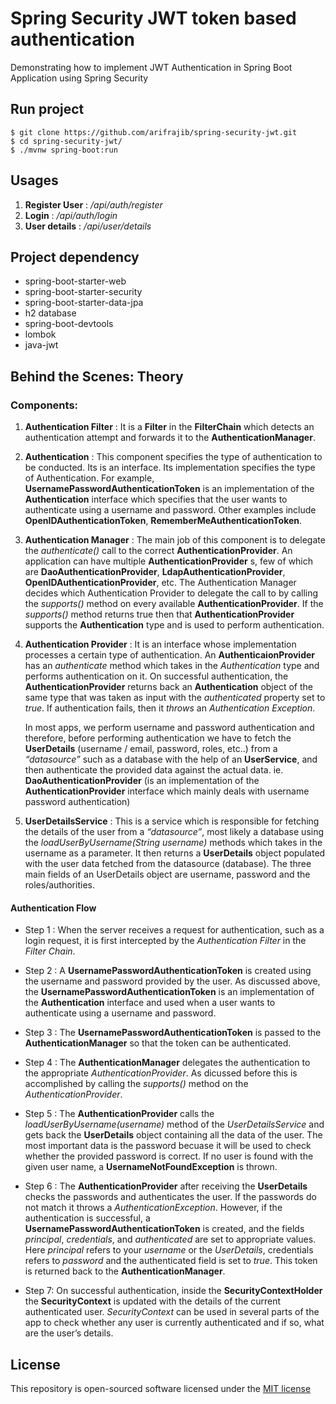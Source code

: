 Spring Security JWT token based authentication
=====================

Demonstrating how to implement JWT Authentication in Spring Boot Application using Spring Security  


## Run project

```
$ git clone https://github.com/arifrajib/spring-security-jwt.git
$ cd spring-security-jwt/
$ ./mvnw spring-boot:run
```

## Usages

1. **Register User** : */api/auth/register* 
2. **Login** : */api/auth/login*
3. **User details** : */api/user/details*


## Project dependency

* spring-boot-starter-web 
* spring-boot-starter-security 
* spring-boot-starter-data-jpa 
* h2 database
* spring-boot-devtools
* lombok
* java-jwt


## Behind the Scenes: Theory

### Components:

1. **Authentication Filter** : It is a **Filter** in the **FilterChain** which detects an authentication attempt and forwards it to the **AuthenticationManager**.

2. **Authentication** : This component specifies the type of authentication to be conducted. Its is an interface. Its implementation specifies the type of Authentication. For example, **UsernamePasswordAuthenticationToken** is an implementation of the **Authentication** interface which specifies that the user wants to authenticate using a username and password. Other examples include **OpenIDAuthenticationToken**, **RememberMeAuthenticationToken**.

3. **Authentication Manager** : The main job of this component is to delegate the *authenticate()* call to the correct **AuthenticationProvider**. An application can have multiple **AuthenticationProvider** s, few of which are **DaoAuthenticationProvider**, **LdapAuthenticationProvider**, **OpenIDAuthenticationProvider**, etc. The Authentication Manager decides which Authentication Provider to delegate the call to by calling the *supports()* method on every available **AuthenticationProvider**. If the *supports()* method returns true then that **AuthenticationProvider** supports the **Authentication** type and is used to perform authentication.

4. **Authentication Provider** : It is an interface whose implementation processes a certain type of authentication. An **AuthenticaionProvider** has an *authenticate* method which takes in the *Authentication* type and performs authentication on it. On successful authentication, the **AuthenticationProvider** returns back an **Authentication** object of the same type that was taken as input with the *authenticated* property set to *true*. If authentication fails, then it *throws* an *Authentication Exception*. 
   
   In most apps, we perform username and password authentication and therefore, before performing authentication we have to fetch the **UserDetails** (username / email, password, roles, etc..) from a *“datasource”* such as a database with the help of an **UserService**, and then authenticate the provided data against the actual data. ie. **DaoAuthenticationProvider** (is an implementation of the **AuthenticationProvider** interface which mainly deals with username password authentication)

5. **UserDetailsService** : This is a service which is responsible for fetching the details of the user from a *“datasource”*, most likely a database using the *loadUserByUsername(String username)* methods which takes in the username as a parameter. It then returns a **UserDetails** object populated with the user data fetched from the datasource (database). The three main fields of an UserDetails object are username, password and the roles/authorities.


#### Authentication Flow 

* Step 1 : When the server receives a request for authentication, such as a login request, it is first intercepted by the *Authentication Filter* in the *Filter Chain*.

* Step 2 : A **UsernamePasswordAuthenticationToken** is created using the username and password provided by the user. As discussed above, the **UsernamePasswordAuthenticationToken** is an implementation of the **Authentication** interface and used when a user wants to authenticate using a username and password.

* Step 3 : The **UsernamePasswordAuthenticationToken** is passed to the **AuthenticationManager** so that the token can be authenticated.

* Step 4 : The **AuthenticationManager** delegates the authentication to the appropriate *AuthenticationProvider*. As dicussed before this is accomplished by calling the *supports()* method on the *AuthenticationProvider*.

* Step 5 : The **AuthenticationProvider** calls the *loadUserByUsername(username)* method of the *UserDetailsService* and gets back the **UserDetails** object containing all the data of the user. The most important data is the password becuase it will be used to check whether the provided password is correct. If no user is found with the given user name, a **UsernameNotFoundException** is thrown.

* Step 6 : The **AuthenticationProvider** after receiving the **UserDetails** checks the passwords and authenticates the user. If the passwords do not match it throws a *AuthenticationException*. However, if the authentication is successful, a **UsernamePasswordAuthenticationToken** is created, and the fields *principal*, *credentials*, and *authenticated* are set to appropriate values. Here *principal* refers to your *username* or the *UserDetails*, credentials refers to *password* and the authenticated field is set to *true*. This token is returned back to the **AuthenticationManager**.

* Step 7: On successful authentication, inside the **SecurityContextHolder** the **SecurityContext** is updated with the details of the current authenticated user. *SecurityContext* can be used in several parts of the app to check whether any user is currently authenticated and if so, what are the user’s details.



## License

This repository is open-sourced software licensed under the [MIT license](http://opensource.org/licenses/MIT)
